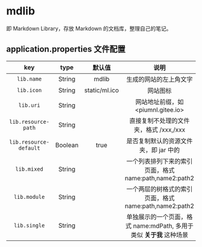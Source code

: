 # mdlib

即 Markdown Library，存放 Markdown 的文档库，整理自己的笔记。

## application.properties 文件配置

key | type | 默认值 | 说明
:---: | :---: | :---: | :---:
 `lib.name` | String | mdlib | 生成的网站的左上角文字
 `lib.icon` | String | static/ml.ico | 网站图标
 `lib.uri` | String |  | 网站地址前缀，如 <piumnl.gitee.io>
 `lib.resource-path` | String |  | 直接复制不处理的文件夹，格式 /xxx,/xxx
 `lib.resource-default` | Boolean | true | 是否复制默认的资源文件夹，即 jar 中的
 `lib.mixed` | String |  | 一个列表排列下来的索引页面，格式 name:path,name2:path2
 `lib.module` | String |  | 一个两层的树格式的索引页面，格式 name:path,name2:path2
 `lib.single` | String |  | 单独展示的一个页面，格式 name:mdPath, 多用于类似 __关于我__ 这种场景

